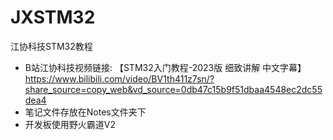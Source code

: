 # JXSTM32

江协科技STM32教程

- B站江协科技视频链接: 【STM32入门教程-2023版 细致讲解 中文字幕】 https://www.bilibili.com/video/BV1th411z7sn/?share_source=copy_web&vd_source=0db47c15b9f51dbaa4548ec2dc55dea4
- 笔记文件存放在Notes文件夹下
- 开发板使用野火霸道V2
